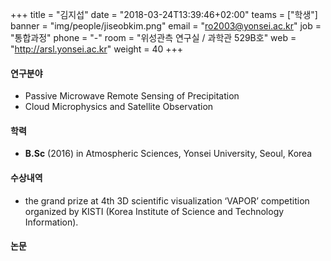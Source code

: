 +++
title = "김지섭"
date = "2018-03-24T13:39:46+02:00"
teams = ["학생"]
banner = "img/people/jiseobkim.png"
email = "ro2003@yonsei.ac.kr"
job = "통합과정"
phone = "-"
room = "위성관측 연구실 / 과학관 529B호"
web = "http://arsl.yonsei.ac.kr"
weight = 40
+++

#### 연구분야
+ Passive Microwave Remote Sensing of Precipitation
+ Cloud Microphysics and Satellite Observation

#### 학력
 + **B.Sc** (2016) in Atmospheric Sciences, Yonsei University, Seoul, Korea

#### 수상내역
 + the grand prize at 4th 3D scientific visualization ‘VAPOR’ competition organized by KISTI (Korea Institute of Science and Technology Information).


#### 논문
